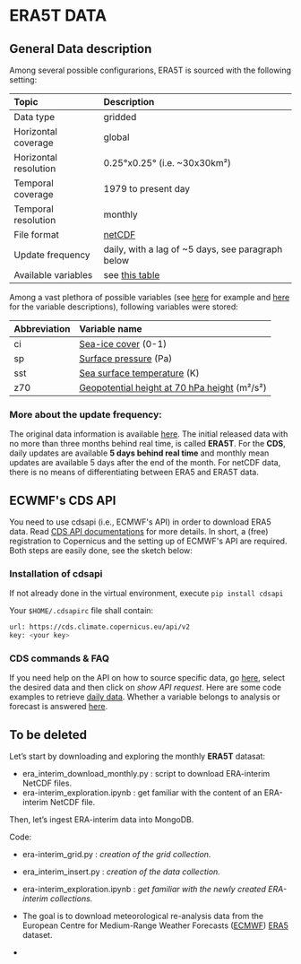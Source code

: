 # ERA5T DATA

## General Data description

Among several possible configurarions, ERA5T is sourced with the following setting:

| Topic | Description|
|:-------------|:-------------|
|Data type|gridded|
|Horizontal coverage| global|
|Horizontal resolution| 0.25°x0.25° (i.e. ~30x30km²)|
|Temporal coverage|	1979 to present day|
|Temporal resolution| monthly|
|File format| [netCDF](https://www.unidata.ucar.edu/software/netcdf/)|
|Update frequency| daily, with a lag of ~5 days, see paragraph below|
|Available variables| see [this table](https://cds.climate.copernicus.eu/cdsapp#!/dataset/reanalysis-era5-single-levels?tab=overview)|

Among a vast plethora of possible variables (see [here](https://cds.climate.copernicus.eu/cdsapp#!/dataset/reanalysis-era5-single-levels?tab=overview) for example and [here](https://confluence.ecmwf.int/display/CKB/ERA5%3A+data+documentation) for the variable descriptions), following variables were stored:


| Abbreviation | Variable name|
|:-------------|:-------------|
| ci | [Sea-ice cover](https://apps.ecmwf.int/codes/grib/param-db?id=31) (0-1)|
| sp | [Surface pressure](https://apps.ecmwf.int/codes/grib/param-db?id=134) (Pa) |
| sst | [Sea surface temperature](https://apps.ecmwf.int/codes/grib/param-db?id=34) (K) |
| z70 | [Geopotential height at 70 hPa height](https://apps.ecmwf.int/codes/grib/param-db?id=129) (m²/s²)|


### More about the update frequency:
The original data information is available [here](https://confluence.ecmwf.int/display/CKB/ERA5+data+documentation). The initial released data with no more than three months behind real time, is called **ERA5T**. For the **CDS**, daily updates are available **5 days behind real time** and monthly mean updates are available 5 days after the end of the month. For netCDF data, there is no means of differentiating between ERA5 and ERA5T data.

## ECWMF's CDS  API
You need to use cdsapi (i.e., ECMWF's API) in order to download ERA5 data. Read [CDS API documentations](https://cds.climate.copernicus.eu/api-how-to) for more details. In short, a (free) registration to Copernicus and the setting up of ECMWF's API are required. Both steps are easily done, see the sketch below:


### Installation of cdsapi
If not already done in the virtual environment, execute `pip install cdsapi`


Your `$HOME/.cdsapirc` file shall contain:
```bash
url: https://cds.climate.copernicus.eu/api/v2
key: <your key>
```
### CDS commands & FAQ
If you need help on the API on how to source specific data, go [here](https://cds-dev.copernicus-climate.eu/cdsapp#!/dataset/reanalysis-era5-single-levels?tab=form), select the desired data and then click on *show API request*. Here are some code examples to retrieve [daily data](https://confluence.ecmwf.int/display/WEBAPI/ERA5+daily+retrieval+efficiency). Whether a variable belongs to analysis or forecast is answered [here](https://confluence.ecmwf.int/display/CKB/ERA5+data+documentation).

## To be deleted


Let’s start by downloading and exploring the monthly **ERA5T** datasat:

* era_interim_download_monthly.py : script to download ERA-interim NetCDF files.
* era-interim_exploration.ipynb : get familiar with the content of an ERA-interim NetCDF file.

Then, let’s ingest ERA-interim data into MongoDB.

Code:

* era-interim_grid.py : _creation of the grid collection._
* era_interim_insert.py : _creation of the data collection._
* era-interim_exploration.ipynb : _get familiar with the newly created ERA-interim collections._


* The goal is to download meteorological re-analysis data from the European Centre for Medium-Range Weather Forecasts ([ECMWF](https://www.ecmwf.int/)) [ERA5](https://confluence.ecmwf.int/display/CKB/ERA5%3A+data+documentation) dataset.
* 





